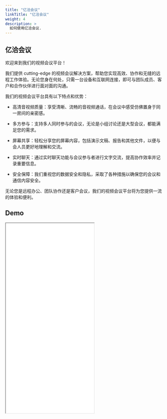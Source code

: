 ```yaml
---
title: "亿洽会议"
linkTitle: "亿洽会议"
weight: 4
description: >
  如何使用亿洽会议.
---
```


## 亿洽会议

欢迎来到我们的视频会议平台！

我们提供 cutting-edge 的视频会议解决方案，帮助您实现高效、协作和无缝的远程工作体验。无论您身在何处，只需一台设备和互联网连接，即可与团队成员、客户和合作伙伴进行面对面的沟通。

我们的视频会议平台具有以下特点和优势：

- 高清音视频质量：享受清晰、流畅的音视频通话，在会议中感受仿佛置身于同一房间的亲密感。

- 多方参与：支持多人同时参与的会议，无论是小组讨论还是大型会议，都能满足您的需求。

- 屏幕共享：轻松分享您的屏幕内容，包括演示文稿、报告和其他文件，以便与会人员更好地理解和交流。

- 实时聊天：通过实时聊天功能与会议参与者进行文字交流，提高协作效率并记录重要信息。

- 安全保障：我们重视您的数据安全和隐私，采取了各种措施以确保您的会议和通信内容安全。

无论您是远程办公、团队协作还是客户会议，我们的视频会议平台将为您提供一流的体验和便利。

## Demo

<iframe height=610 width=284 src="./media/yiqia-meet.mp4">